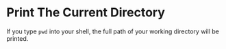 # Print The Current Directory

If you type `pwd` into your shell, the full path of your working directory will be printed.
